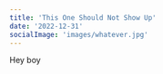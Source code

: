 ```yaml
---
title: 'This One Should Not Show Up'
date: '2022-12-31'
socialImage: 'images/whatever.jpg'
---
```


Hey boy
